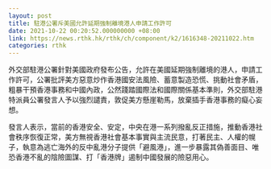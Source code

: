 ```yaml
---
layout: post
title: 駐港公署斥美國允許延期強制離境港人申請工作許可
date: 2021-10-22 00:20:52.000000000 +08:00
link: https://news.rthk.hk/rthk/ch/component/k2/1616348-20211022.htm
categories: rthk
---
```


外交部駐港公署針對美國政府發布公告，允許在美國延期強制離境的港人，申請工作許可，公署批評美方惡意炒作香港國安法風險、蓄意製造恐慌、挑動社會矛盾，粗暴干預香港事務和中國內政，公然踐踏國際法和國際關係基本準則，外交部駐港特派員公署發言人予以強烈譴責，敦促美方懸崖勒馬，放棄插手香港事務的癡心妄想。

發言人表示，當前的香港安全、安定，中央在港一系列撥亂反正措施，推動香港社會秩序恢復正常，美方無視香港社會基本事實與主流民意，打著民主、人權的幌子，執意為逃亡海外的反中亂港分子提供「避風港」，進一步暴露其偽善面目、唯恐香港不亂的陰險圖謀、打「香港牌」遏制中國發展的險惡用心。
